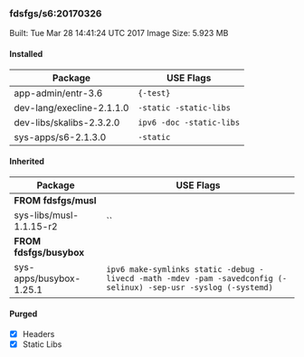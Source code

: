 ### fdsfgs/s6:20170326

Built: Tue Mar 28 14:41:24 UTC 2017
Image Size: 5.923 MB

#### Installed
Package | USE Flags
--------|----------
app-admin/entr-3.6 | `{-test}`
dev-lang/execline-2.1.1.0 | `-static -static-libs`
dev-libs/skalibs-2.3.2.0 | `ipv6 -doc -static-libs`
sys-apps/s6-2.1.3.0 | `-static`
#### Inherited
Package | USE Flags
--------|----------
**FROM fdsfgs/musl** |
sys-libs/musl-1.1.15-r2 | ``
**FROM fdsfgs/busybox** |
sys-apps/busybox-1.25.1 | `ipv6 make-symlinks static -debug -livecd -math -mdev -pam -savedconfig (-selinux) -sep-usr -syslog (-systemd)`
#### Purged
- [x] Headers
- [x] Static Libs

